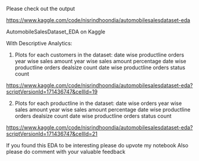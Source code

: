 Please check out the output

https://www.kaggle.com/code/nisrindhoondia/automobilesalesdataset-eda

AutomobileSalesDataset_EDA on Kaggle

With Descriptive Analytics:
1)	Plots for each customers in the dataset:
date wise productline orders
year wise sales amount
year wise sales amount percentage
date wise productline orders dealsize count
date wise productline orders status count

https://www.kaggle.com/code/nisrindhoondia/automobilesalesdataset-eda?scriptVersionId=171436747&cellId=19

2)	Plots for each productline in the dataset:
date wise orders
year wise sales amount
year wise sales amount percentage
date wise productline orders dealsize count
date wise productline orders status count

https://www.kaggle.com/code/nisrindhoondia/automobilesalesdataset-eda?scriptVersionId=171436747&cellId=21


If you found this EDA to be interesting please do upvote my notebook
Also please do comment with your valuable feedback


